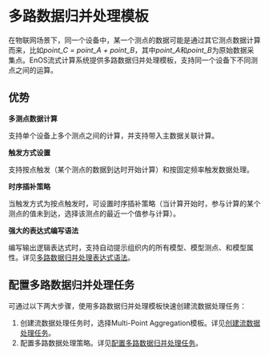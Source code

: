 # 多路数据归并处理模板
在物联网场景下，同一个设备中，某一个测点的数据可能是通过其它测点数据计算而来，比如*point_C = point_A + point_B*，其中*point_A*和*point_B*为原始数据采集点。EnOS流式计算系统提供多路数据归并处理模板，支持同一个设备下不同测点之间的运算。

## 优势
**多测点数据计算**

支持单个设备上多个测点之间的计算，并支持带入主数据关联计算。

**触发方式设置**

支持按点触发（某个测点的数据到达时开始计算）和按固定频率触发数据处理。

**时序插补策略**

当触发方式为按点触发时，可设置时序插补策略（当计算开始时，参与计算的某个测点的值未到达，选择该测点的最近一个值参与计算）。

**强大的表达式编写语法**

编写输出逻辑表达式时，支持自动提示组织内的所有模型、模型测点、和模型属性。详见[多路数据归并处理表达式语法](/docs/data-asset/zh_CN/dev/reference/statement_syntax.html)。

## 配置多路数据归并处理任务

可通过以下两大步骤，使用多路数据归并处理模板快速创建流数据处理任务：

1. 创建流数据处理任务时，选择Multi-Point Aggregation模板。详见[创建流数据处理任务](/docs/data-asset/zh_CN/dev/howto/stream/creating_job.html)。
2. 配置多路数据处理策略。详见[配置多路数据归并处理任务](/docs/data-asset/zh_CN/dev/howto/stream/configuring_multi_point_template.html)。
















